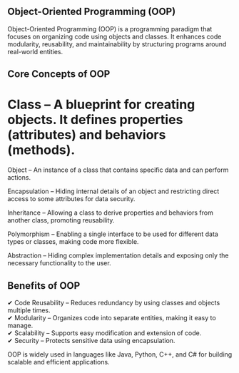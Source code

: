 ## Object-Oriented Programming (OOP)
Object-Oriented Programming (OOP) is a programming paradigm that focuses on organizing code using objects and classes. It enhances code modularity, reusability, and maintainability by structuring programs around real-world entities.

## Core Concepts of OOP
# Class  – A blueprint for creating objects. It defines properties (attributes) and behaviors (methods).

Object – An instance of a class that contains specific data and can perform actions.

Encapsulation – Hiding internal details of an object and restricting direct access to some attributes for data security.

Inheritance – Allowing a class to derive properties and behaviors from another class, promoting reusability.

Polymorphism – Enabling a single interface to be used for different data types or classes, making code more flexible.

Abstraction – Hiding complex implementation details and exposing only the necessary functionality to the user.

## Benefits of OOP
✔ Code Reusability – Reduces redundancy by using classes and objects multiple times.
<br>
✔ Modularity – Organizes code into separate entities, making it easy to manage.
<br>
✔ Scalability – Supports easy modification and extension of code.
<br>
✔ Security – Protects sensitive data using encapsulation.
<br>

OOP is widely used in languages like Java, Python, C++, and C# for building scalable and efficient applications.
